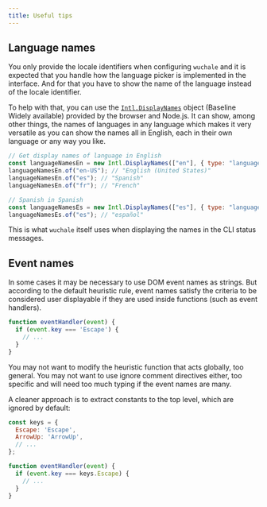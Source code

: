 ```yaml
---
title: Useful tips
---
```


## Language names

You only provide the locale identifiers when configuring `wuchale` and it is
expected that you handle how the language picker is implemented in the
interface. And for that you have to show the name of the language instead of
the locale identifier.

To help with that, you can use the
[`Intl.DisplayNames`](https://developer.mozilla.org/en-US/docs/Web/JavaScript/Reference/Global_Objects/Intl/DisplayNames#language_display_names)
object (Baseline Widely available) provided by the browser and Node.js. It can
show, among other things, the names of languages in any language which makes it
very versatile as you can show the names all in English, each in their own
language or any way you like.

```js
// Get display names of language in English
const languageNamesEn = new Intl.DisplayNames(["en"], { type: "language" });
languageNamesEn.of("en-US"); // "English (United States)"
languageNamesEn.of("es"); // "Spanish"
languageNamesEn.of("fr"); // "French"

// Spanish in Spanish
const languageNamesEs = new Intl.DisplayNames(["es"], { type: "language" });
languageNamesEs.of("es"); // "español"
```

This is what `wuchale` itself uses when displaying the names in the CLI status
messages.

## Event names

In some cases it may be necessary to use DOM event names as strings. But
according to the default heuristic rule, event names satisfy the criteria to be
considered user displayable if they are used inside functions (such as event
handlers).

```js
function eventHandler(event) {
  if (event.key === 'Escape') {
    // ...
  }
}
```

You may not want to modify the heuristic function that acts globally, too
general. You may not want to use ignore comment directives either, too specific
and will need too much typing if the event names are many.

A cleaner approach is to extract constants to the top level, which are ignored
by default:

```js
const keys = {
  Escape: 'Escape',
  ArrowUp: 'ArrowUp',
  // ...
};

function eventHandler(event) {
  if (event.key === keys.Escape) {
    // ...
  }
}
```

